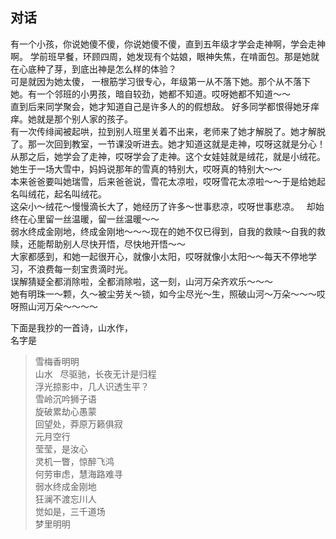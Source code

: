 ## 对话  
有一个小孩，你说她傻不傻，你说她傻不傻，直到五年级才学会走神啊，学会走神啊。
学前班早餐，环顾四周，她发现有个姑娘，眼神失焦，在啃面包。那是她就在心底种了芽，到底出神是怎么样的体验？  
可是就因为她太傻， 一根筋学习很专心，年级第一从不落下她。那个从不落下她。有一个邻班的小男孩，暗自较劲，她都不知道。哎呀她都不知道～～  
直到后来同学聚会，她才知道自己是许多人的的假想敌。
好多同学都恨得她牙痒痒。她就是那个别人家的孩子。  
有一次传绯闻被起哄，拉到别人班里关着不出来，老师来了她才解脱了。她才解脱了。那一次回到教室，一节课没听进去。她才知道这就是走神，哎呀这就是分心！  
从那之后，她学会了走神，哎呀学会了走神。这个女娃娃就是绒花，就是小绒花。她生于一场大雪中，妈妈说那年的雪真的特别大，哎呀真的特别大～～  
本来爸爸要叫她瑞雪，后来爸爸说，雪花太凉啦，哎呀雪花太凉啦～～于是给她起名叫绒花，起名叫绒花。  
这朵小～绒花～慢慢滴长大了，她经历了许多～世事悲凉，哎呀世事悲凉。  
却始终在心里留一丝温暖，留一丝温暖～～  
弱水终成金刚地，终成金刚地～～～现在的她不仅已得到，自我的救赎～自我的救赎，还能帮助别人尽快开悟，尽快地开悟～～  
大家都感到，和她一起很开心，就像小太阳，哎呀就像小太阳～～每天不停地学习，不浪费每一刻宝贵滴时光。  
误解猜疑全都消除啦，全都消除啦，这一刻，山河万朵齐欢乐～～～    
她有明珠一～颗，久～被尘劳关～锁，如今尘尽光～生，照破山河～万朵～～～哎呀照山河万朵～～～～  


下面是我抄的一首诗，山水作，  
名字是  
>雪梅香明明  
山水  
尽驱驰，长夜无计是归程  
浮光掠影中，几人识透生平？  
雪岭沉吟狮子语  
旋破累劫心愚蒙  
回望处，莽原万籁俱寂  
元月空行  
莹莹，是汝心  
灵机一瞥，惊醉飞鸿  
何劳审虑，慧海路难寻  
弱水终成金刚地  
狂澜不渡忘川人    
觉如是，三千道场  
梦里明明  
